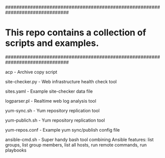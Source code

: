 ###############################################################################
# This repo contains a collection of scripts and examples.
###############################################################################

acp - Archive copy script

site-checker.py - Web infrastructure health check tool

sites.yaml - Example site-checker data file

logparser.pl - Realtime web log analysis tool

yum-sync.sh - Yum repository replication tool

yum-publich.sh - Yum repository replication tool

yum-repos.conf - Example yum sync/publish config file

ansible-cmd.sh - Super handy bash tool combining Ansible features: list groups, list group members, list all hosts, run remote commands, run playbooks
